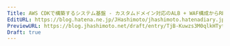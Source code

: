 ```yaml
---
Title: AWS CDKで構築するシステム基盤 - カスタムドメイン対応のALB + WAF構成からRDSまで
EditURL: https://blog.hatena.ne.jp/JHashimoto/jhashimoto.hatenadiary.jp/atom/entry/6802418398306066682
PreviewURL: https://blog.jhashimoto.net/draft/entry/TjB-Kuwzs3M0qlkHTytqvAzSGoM
Draft: true
---
```


